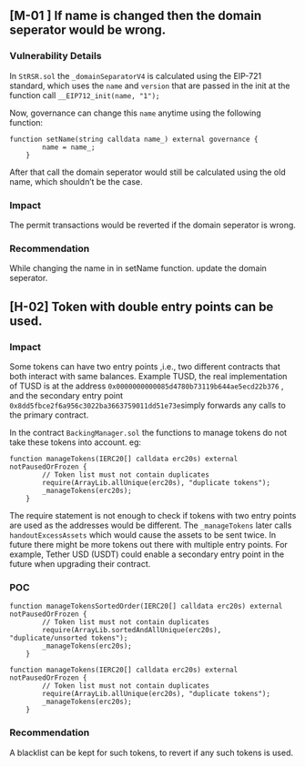 ## [M-01 ] If name is changed then the domain seperator would be wrong.

### Vulnerability Details

In `StRSR.sol` the `_domainSeparatorV4` is calculated using the EIP-721 standard, which uses the `name` and `version` that are passed in the init at the function call `__EIP712_init(name, "1");`

Now, governance can change this `name` anytime using the following function:

```solidity
function setName(string calldata name_) external governance {
        name = name_;
    }
```

After that call the domain seperator would still be calculated using the old name, which shouldn’t be the case. 

### Impact

The permit transactions would be reverted if the domain seperator is wrong. 

### Recommendation

While changing the name in in setName function. update the domain seperator.

## [H-02] Token with double entry points can be used.

### Impact

Some tokens can have two entry points ,i.e., two different contracts that both interact with same balances. Example TUSD, the real implementation of TUSD is at the address `0x0000000000085d4780b73119b644ae5ecd22b376` , and the secondary entry point `0x8dd5fbce2f6a956c3022ba3663759011dd51e73e`simply forwards any calls to the primary contract.

In the contract `BackingManager.sol` the functions to manage tokens do not take these tokens into account. eg:

```solidity
function manageTokens(IERC20[] calldata erc20s) external notPausedOrFrozen {
        // Token list must not contain duplicates
        require(ArrayLib.allUnique(erc20s), "duplicate tokens");
        _manageTokens(erc20s);
    }
```

The require statement is not enough to check if tokens with two entry points are used as the addresses would be different. The `_manageTokens` later calls `handoutExcessAssets` which would cause the assets to be sent twice. In future there might be more tokens out there with multiple entry points. For example, Tether USD (USDT) could enable a secondary entry point in the future when upgrading their contract.

### POC

```solidity
function manageTokensSortedOrder(IERC20[] calldata erc20s) external notPausedOrFrozen {
        // Token list must not contain duplicates
        require(ArrayLib.sortedAndAllUnique(erc20s), "duplicate/unsorted tokens");
        _manageTokens(erc20s);
    }

function manageTokens(IERC20[] calldata erc20s) external notPausedOrFrozen {
        // Token list must not contain duplicates
        require(ArrayLib.allUnique(erc20s), "duplicate tokens");
        _manageTokens(erc20s);
    }
```

### Recommendation

A blacklist can be kept for such tokens, to revert if any such tokens is used.